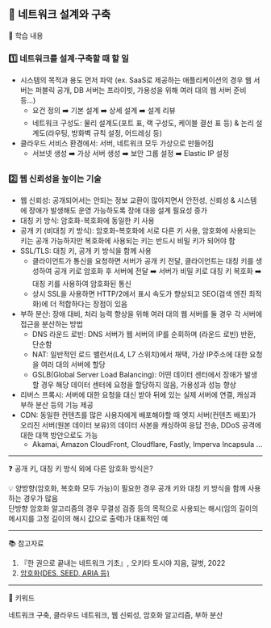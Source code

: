 ## 📖 네트워크 설계와 구축

📝 학습 내용    
### 1️⃣ 네트워크를 설계·구축할 때 할 일
- 시스템의 목적과 용도 먼저 파악 (ex. SaaS로 제공하는 애플리케이션의 경우 웹 서버는 퍼블릭 공개, DB 서버는 프라이빗, 가용성을 위해 여러 대의 웹 서버 준비 등...)
  - 요건 정의 ➡️ 기본 설계 ➡️ 상세 설계 ➡️ 설계 리뷰
  - 네트워크 구성도: 물리 설계도(포트 표, 랙 구성도, 케이블 결선 표 등) & 논리 설계도(라우팅, 방화벽 규칙 설정, 어드레싱 등)
- 클라우드 서비스 환경에서: 서버, 네트워크 모두 가상으로 만들어짐
  - 서브넷 생성 ➡️ 가상 서버 생성 ➡️ 보안 그룹 설정 ➡️ Elastic IP 설정

### 2️⃣ 웹 신뢰성을 높이는 기술
- 웹 신뢰성: 공개되어서는 안되는 정보 교환이 많아지면서 안전성, 신뢰성 & 시스템에 장애가 발생해도 운영 가능하도록 장애 대응 설계 필요성 증가
- 대칭 키 방식: 암호화-복호화에 동일한 키 사용
- 공개 키 (비대칭 키 방식): 암호화-복호화에 서로 다른 키 사용, 암호화에 사용되는 키는 공개 가능하지만 복호화에 사용되는 키는 반드시 비밀 키가 되어야 함
- SSL/TLS: 대칭 키, 공개 키 방식을 함께 사용
  - 클라이언트가 통신을 요청하면 서버가 공개 키 전달, 클라이언트는 대칭 키를 생성하여 공개 키로 암호화 후 서버에 전달 ➡️ 서버가 비밀 키로 대칭 키 복호화 ➡️ 대칭 키를 사용하여 암호화된 통신
  - 상시 SSL을 사용하면 HTTP/2에서 표시 속도가 향상되고 SEO(검색 엔진 최적화)에 더 적합하다는 장점이 있음
- 부하 분산: 장애 대비, 처리 능력 향상을 위해 여러 대의 웹 서버를 둘 경우 각 서버에 접근을 분산하는 방법
  - DNS 라운드 로빈: DNS 서버가 웹 서버의 IP를 순회하며 (라운드 로빈) 반환, 단순함
  - NAT: 일반적인 로드 밸런서(L4, L7 스위치)에서 채택, 가상 IP주소에 대한 요청을 여러 대의 서버에 할당
  - GSLB(Global Server Load Balancing): 어떤 데이터 센터에서 장애가 발생할 경우 해당 데이터 센터에 요청을 할당하지 않음, 가용성과 성능 향상
- 리버스 프록시: 서버에 대한 요청을 대신 받아 뒤에 있는 실제 서버에 연결, 캐싱과 부하 분산 등의 기능 제공
- CDN: 동일한 컨텐츠를 많은 사용자에게 배포해야할 때 엣지 서버(컨텐츠 배포)가 오리진 서버(원본 데이터 보유)의 데이터 사본을 캐싱하여 응답 전송, DDoS 공격에 대한 대책 방안으로도 가능
  - Akamai, Amazon CloudFront, Cloudflare, Fastly, Imperva Incapsula ...

---
❓ 공개 키, 대칭 키 방식 외에 다른 암호화 방식은?

💡 양방향(암호화, 복호화 모두 가능)이 필요한 경우 공개 키와 대칭 키 방식을 함께 사용하는 경우가 많음  
단방향 암호화 알고리즘의 경우 무결성 검증 등의 목적으로 사용되는 해시(임의 길이의 메시지를 고정 길이의 해시 값으로 출력)가 대표적인 예

---
📚 참고자료

1. 『한 권으로 끝내는 네트워크 기초』, 오키타 토시야 지음, 길벗, 2022
2. [암호화(DES, SEED, ARIA 등)](http://www.jidum.com/jidums/view.do?jidumId=614)

---
💫 키워드

네트워크 구축, 클라우드 네트워크, 웹 신뢰성, 암호화 알고리즘, 부하 분산